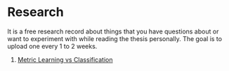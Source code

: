 # Research

It is a free research record about things that you have questions about or want to experiment with while reading the thesis personally.
The goal is to upload one every 1 to 2 weeks.

1. [Metric Learning vs Classification](https://github.com/hskimim/research/tree/master/20210627, "20210627")
